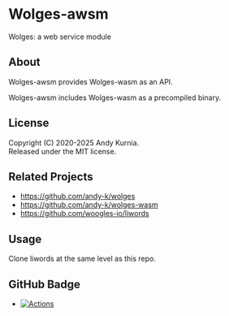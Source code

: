 # Wolges-awsm

Wolges: a web service module

## About

Wolges-awsm provides Wolges-wasm as an API.

Wolges-awsm includes Wolges-wasm as a precompiled binary.

## License

Copyright (C) 2020-2025 Andy Kurnia.\
Released under the MIT license.

## Related Projects

- https://github.com/andy-k/wolges
- https://github.com/andy-k/wolges-wasm
- https://github.com/woogles-io/liwords

## Usage

Clone liwords at the same level as this repo.

## GitHub Badge

- [![Actions](https://github.com/andy-k/wolges-awsm/actions/workflows/actions.yml/badge.svg)](https://github.com/andy-k/wolges-awsm/actions/workflows/actions.yml)
